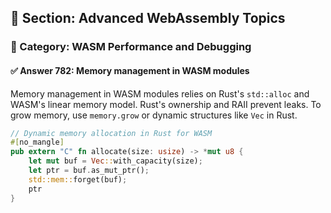 ## 📘 Section: Advanced WebAssembly Topics  
### 🔹 Category: WASM Performance and Debugging  
#### ✅ Answer 782: Memory management in WASM modules

Memory management in WASM modules relies on Rust's `std::alloc` and WASM's linear memory model. Rust's ownership and RAII prevent leaks. To grow memory, use `memory.grow` or dynamic structures like `Vec` in Rust.

```rust
// Dynamic memory allocation in Rust for WASM
#[no_mangle]
pub extern "C" fn allocate(size: usize) -> *mut u8 {
    let mut buf = Vec::with_capacity(size);
    let ptr = buf.as_mut_ptr();
    std::mem::forget(buf);
    ptr
}
```
